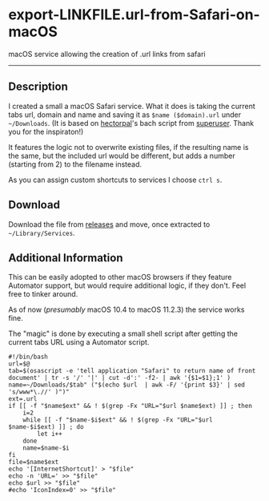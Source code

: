 # export-LINKFILE.url-from-Safari-on-macOS
macOS service allowing the creation of .url links from safari

- - - - - - -

## Description
I created a small a macOS Safari service. What it does is taking the current tabs url, domain and name and saving it as `$name ($domain).url` under `~/Downloads`. (It is based on [hectorpal](https://superuser.com/users/43193/hectorpal)'s bach script from [superuser](https://superuser.com/a/1092686). Thank you for the inspiraton!)

It features the logic not to overwrite existing files, if the resulting name is the same, but the included url would be different, but adds a number (starting from 2) to the filename instead.

As you can assign custom shortcuts to services I choose `ctrl s`.

## Download
Download the file from [releases](https://github.com/Rastafabisch/export-LINKFILE.url-from-Safari-on-macOS/releases) and move, once extracted to `~/Library/Services`.

## Additional Information
This can be easily adopted to other macOS browsers if they feature Automator support, but would require additional logic, if they don't. Feel free to tinker around. 

As of now (*presumably* macOS 10.4 to macOS 11.2.3) the service works fine.

The "magic" is done by executing a small shell script after getting the current tabs URL using a Automator script.
```
#!/bin/bash
url=$@
tab=$(osascript -e 'tell application "Safari" to return name of front document' | tr -s '/' '|' | cut -d':' -f2- | awk '{$1=$1};1' )
name=~/Downloads/$tab" ("$(echo $url  | awk -F/ '{print $3}' | sed 's/www*\.//' )")"
ext=.url
if [[ -f "$name$ext" && ! $(grep -Fx "URL="$url $name$ext) ]] ; then
    i=2
    while [[ -f "$name-$i$ext" && ! $(grep -Fx "URL="$url $name-$i$ext) ]] ; do
   		let i++
    done
    name=$name-$i
fi
file=$name$ext
echo '[InternetShortcut]' > "$file"
echo -n 'URL=' >> "$file"
echo $url >> "$file"
#echo 'IconIndex=0' >> "$file"
```
